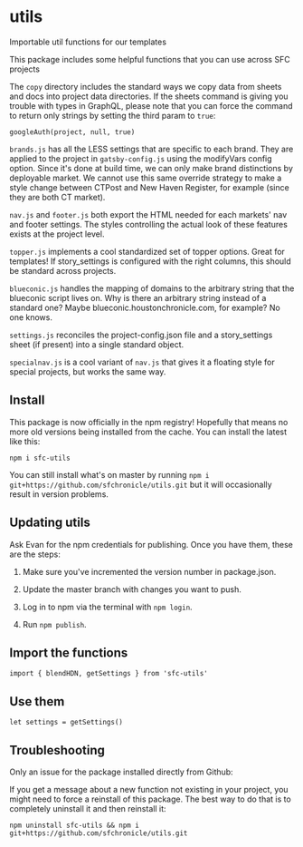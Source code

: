 # utils
Importable util functions for our templates

This package includes some helpful functions that you can use across SFC projects

The `copy` directory includes the standard ways we copy data from sheets and docs into project data directories. If the sheets command is giving you trouble with types in GraphQL, please note that you can force the command to return only strings by setting the third param to `true`: 

```
googleAuth(project, null, true)
```

`brands.js` has all the LESS settings that are specific to each brand. They are applied to the project in `gatsby-config.js` using the modifyVars config option. Since it's done at build time, we can only make brand distinctions by deployable market. We cannot use this same override strategy to make a style change between CTPost and New Haven Register, for example (since they are both CT market).

`nav.js` and `footer.js` both export the HTML needed for each markets' nav and footer settings. The styles controlling the actual look of these features exists at the project level.

`topper.js` implements a cool standardized set of topper options. Great for templates! If story_settings is configured with the right columns, this should be standard across projects.

`blueconic.js` handles the mapping of domains to the arbitrary string that the blueconic script lives on. Why is there an arbitrary string instead of a standard one? Maybe blueconic.houstonchronicle.com, for example? No one knows.

`settings.js` reconciles the project-config.json file and a story_settings sheet (if present) into a single standard object.

`specialnav.js` is a cool variant of `nav.js` that gives it a floating style for special projects, but works the same way.

## Install

This package is now officially in the npm registry! Hopefully that means no more old versions being installed from the cache. You can install the latest like this:

```
npm i sfc-utils
```

You can still install what's on master by running `npm i git+https://github.com/sfchronicle/utils.git` but it will occasionally result in version problems.

## Updating utils

Ask Evan for the npm credentials for publishing. Once you have them, these are the steps:

1. Make sure you've incremented the version number in package.json.

1. Update the master branch with changes you want to push.

1. Log in to npm via the terminal with `npm login`.

1. Run `npm publish`.


## Import the functions

```
import { blendHDN, getSettings } from 'sfc-utils'
```

## Use them

```
let settings = getSettings()
```

## Troubleshooting

Only an issue for the package installed directly from Github:

If you get a message about a new function not existing in your project, you might need to force a reinstall of this package. The best way to do that is to completely uninstall it and then reinstall it:

```
npm uninstall sfc-utils && npm i git+https://github.com/sfchronicle/utils.git
```
